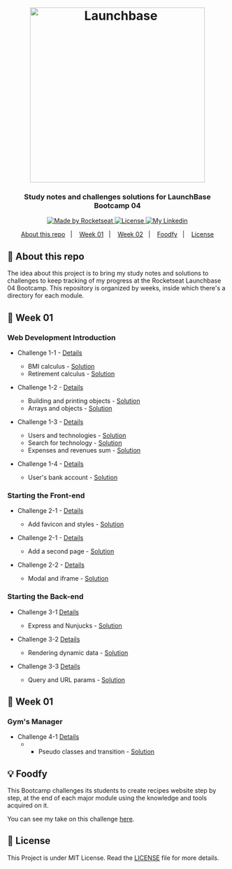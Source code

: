 <h1 align="center">
    <img alt="Launchbase" src="https://storage.googleapis.com/golden-wind/bootcamp-launchbase/logo.png" width="400px" />
</h1>

<h3 align="center">
  Study notes and challenges solutions for LaunchBase Bootcamp 04
</h3>

<p align="center">
  <a href="https://rocketseat.com.br">
    <img alt="Made by Rocketseat" src="https://img.shields.io/badge/made%20by-Rocketseat-%23F8952D">
  </a>

  <a href="/LICENSE" >
    <img alt="License" src="https://img.shields.io/badge/license-MIT-%23F8952D">
  </a>

  <a href="https://www.https://www.linkedin.com/in/italoteix/" >
    <img alt="My Linkedin" src="https://img.shields.io/badge/-italoteix-%230077B5?style=social&logo=linkedin">
  </a>
</p>

<p align="center">
  <a href="#rocket-about-this-repo">About this repo</a>&nbsp;&nbsp;&nbsp;|&nbsp;&nbsp;&nbsp;
  <a href="#calendar-week-01">Week 01</a>&nbsp;&nbsp;&nbsp;|&nbsp;&nbsp;&nbsp;
  <a href="#calendar-week-02">Week 02</a>&nbsp;&nbsp;&nbsp;|&nbsp;&nbsp;&nbsp;
  <a href="#bulb-foodfy">Foodfy</a>&nbsp;&nbsp;&nbsp;|&nbsp;&nbsp;&nbsp;
  <a href="#memo-license">License</a>
</p>

## :rocket: About this repo

The idea about this project is to bring my study notes and solutions to challenges to keep tracking of my progress at the Rocketseat Launchbase 04 Bootcamp. This repository is organized by weeks, inside which there's a directory for each module.

## :calendar: Week 01

### Web Development Introduction

- Challenge 1-1 - [Details](/week01/README.md#rocket-challenge-1-1-js-first-steps)
  - BMI calculus - [Solution](/week01/01-web-dev-introduction/challenge01-1/bmi.js)
  - Retirement calculus - [Solution](/week01/01-web-dev-introduction/challenge01-1/retirement.js)

- Challenge 1-2 - [Details](/week01/README.md#rocket-challenge-1-2-dealing-with-objects-and-arrays)
  - Building and printing objects - [Solution](/week01/01-web-dev-introduction/challenge01-2/company-data.js)
  - Arrays and objects - [Solution](/week01/01-web-dev-introduction/challenge01-2/programmer.js)

- Challenge 1-3 - [Details](/week01/README.md#rocket-challenge-1-3-functions-and-iteration-statements)
  - Users and technologies - [Solution](/week01/01-web-dev-introduction/challenge01-3/users-tech.js)
  - Search for technology - [Solution](/week01/01-web-dev-introduction/challenge01-3/tech-search.js)
  - Expenses and revenues sum - [Solution](/week01/01-web-dev-introduction/challenge01-3/expenses-revenues.js)

- Challenge 1-4 - [Details](/week01/README.md#rocket-challenge-1-4-app-banking-operations)
  - User's bank account - [Solution](/week01/01-web-dev-introduction/challenge01-4/bank-ops.js)

### Starting the Front-end
  
- Challenge 2-1 - [Details](/week01/README.md#rocket-challenge-2-1-first-html)
  - Add favicon and styles  - [Solution](/week01/02-starting-the-front/challenge02-1/)

- Challenge 2-1 - [Details](/week01/README.md#rocket-challenge-2-2-about-page)
  - Add a second page - [Solution](/week01/02-starting-the-front/challenge02-2/)

- Challenge 2-2 - [Details](/week01/README.md#rocket-challenge-2-3-content-page)
  - Modal and iframe - [Solution](/week01/02-starting-the-front/challenge02-3/)

### Starting the Back-end

- Challenge 3-1 [Details](/week01/README.md#rocket-challenge-3-1-first-server)
  - Express and Nunjucks - [Solution](/week01/03-starting-the-back-end/challenge03-1/)

- Challenge 3-2 [Details](/week01/README.md#rocket-challenge-3-2-nunjuck's-files-and-dynamic-data)
  - Rendering dynamic data - [Solution](/week01/03-starting-the-back-end/challenge03-2/)

- Challenge 3-3 [Details](/week01/README.md#rocket-challenge-3-3-course's-description-page)
  - Query and URL params - [Solution](/week01/03-starting-the-back-end/challenge03-3/)

## :calendar: Week 01

### Gym's Manager

- Challenge 4-1 [Details](/week02/README.md#rocket-challenge-4-1-header)
  - - Pseudo classes and transition - [Solution](/week02/04-gym-manager/challenge04-1/)

## :bulb: Foodfy

This Bootcamp challenges its students to create recipes website step by step, at the end of each major module using the knowledge and tools acquired on it.

You can see my take on this challenge [here](https://github.com/italoteix/foodfy).

## :memo: License

This Project is under MIT License. Read the [LICENSE](./LICENSE) file for more details.
